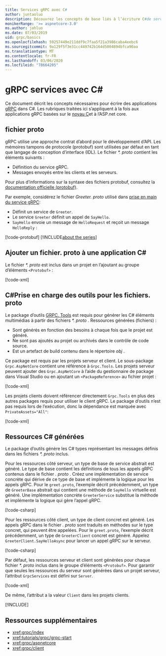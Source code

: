 ```yaml
---
title: Services gRPC avec C#
author: juntaoluo
description: Découvrez les concepts de base liés à l’écriture C#de services gRPC avec.
monikerRange: '>= aspnetcore-3.0'
ms.author: johluo
ms.date: 07/03/2019
uid: grpc/basics
ms.openlocfilehash: 59257449e211ddf9c7faa5f21a3986caba4eebc6
ms.sourcegitcommit: 9a129f5f3e31cc449742b164d5004894bfca90aa
ms.translationtype: MT
ms.contentlocale: fr-FR
ms.lasthandoff: 03/06/2020
ms.locfileid: "78664205"
---
```

# <a name="grpc-services-with-c"></a>gRPC services avec C\#

Ce document décrit les concepts nécessaires pour écrire des applications [gRPC](https://grpc.io/docs/guides/) dans C#. Les rubriques traitées ici s’appliquent à la fois aux applications gRPC basées sur le [noyau C](https://grpc.io/blog/grpc-stacks)et à l’ASP.net core.

## <a name="proto-file"></a>fichier proto

gRPC utilise une approche contrat d’abord pour le développement d’API. Les mémoires tampons de protocole (protobuf) sont utilisées par défaut en tant que langage de conception d’interface (IDL). Le fichier *\*. proto* contient les éléments suivants :

* Définition du service gRPC.
* Messages envoyés entre les clients et les serveurs.

Pour plus d’informations sur la syntaxe des fichiers protobuf, consultez la [documentation officielle (protobuf)](https://developers.google.com/protocol-buffers/docs/proto3).

Par exemple, considérez le fichier *Greeter. proto* utilisé dans [prise en main du service gRPC](xref:tutorials/grpc/grpc-start):

* Définit un service de `Greeter`.
* Le service `Greeter` définit un appel de `SayHello`.
* `SayHello` envoie un message de `HelloRequest` et reçoit un message `HelloReply` :

[!code-protobuf[](~/tutorials/grpc/grpc-start/sample/GrpcGreeter/Protos/greet.proto)]
[!INCLUDE[about the series](~/includes/code-comments-loc.md)]

## <a name="add-a-proto-file-to-a-c-app"></a>Ajouter un fichier. proto à une application C\#

Le fichier *\*. proto* est inclus dans un projet en l’ajoutant au groupe d’éléments `<Protobuf>` :

[!code-xml[](~/tutorials/grpc/grpc-start/sample/GrpcGreeter/GrpcGreeter.csproj?highlight=2&range=7-9)]

## <a name="c-tooling-support-for-proto-files"></a>C#Prise en charge des outils pour les fichiers. proto

Le package d’outils [GRPC. Tools](https://www.nuget.org/packages/Grpc.Tools/) est requis pour générer les C# éléments multimédias à partir des fichiers *\*. proto* . Ressources générées (fichiers) :

* Sont générés en fonction des besoins à chaque fois que le projet est généré.
* Ne sont pas ajoutés au projet ou archivés dans le contrôle de code source.
* Est un artefact de build contenu dans le répertoire *obj* .

Ce package est requis par les projets serveur et client. Le sous-package `Grpc.AspNetCore` contient une référence à `Grpc.Tools`. Les projets serveur peuvent ajouter des `Grpc.AspNetCore` à l’aide du gestionnaire de package dans Visual Studio ou en ajoutant un `<PackageReference>` au fichier projet :

[!code-xml[](~/tutorials/grpc/grpc-start/sample/GrpcGreeter/GrpcGreeter.csproj?highlight=1&range=12)]

Les projets clients doivent référencer directement `Grpc.Tools` en plus des autres packages requis pour utiliser le client gRPC. Le package d’outils n’est pas requis lors de l’exécution, donc la dépendance est marquée avec `PrivateAssets="All"`:

[!code-xml[](~/tutorials/grpc/grpc-start/sample/GrpcGreeterClient/GrpcGreeterClient.csproj?highlight=3&range=9-11)]

## <a name="generated-c-assets"></a>Ressources C# générées

Le package d’outils génère les C# types représentant les messages définis dans les fichiers *\*. proto* inclus.

Pour les ressources côté serveur, un type de base de service abstrait est généré. Le type de base contient les définitions de tous les appels gRPC contenus dans le fichier *. proto* . Créez une implémentation de service concrète qui dérive de ce type de base et implémente la logique pour les appels gRPC. Pour le `greet.proto`, l’exemple décrit précédemment, un type de `GreeterBase` abstrait qui contient une méthode de `SayHello` virtuelle est généré. Une implémentation concrète `GreeterService` substitue la méthode et implémente la logique qui gère l’appel gRPC.

[!code-csharp[](~/tutorials/grpc/grpc-start/sample/GrpcGreeter/Services/GreeterService.cs?name=snippet)]

Pour les ressources côté client, un type de client concret est généré. Les appels gRPC dans le fichier *. proto* sont traduits en méthodes sur le type concret, qui peuvent être appelées. Pour le `greet.proto`, l’exemple décrit précédemment, un type de `GreeterClient` concret est généré. Appelez `GreeterClient.SayHelloAsync` pour lancer un appel gRPC sur le serveur.

[!code-csharp[](~/tutorials/grpc/grpc-start/sample/GrpcGreeterClient/Program.cs?name=snippet)]

Par défaut, les ressources serveur et client sont générées pour chaque fichier *\*. proto* inclus dans le groupe d’éléments `<Protobuf>`. Pour garantir que seules les ressources du serveur sont générées dans un projet serveur, l’attribut `GrpcServices` est défini sur `Server`.

[!code-xml[](~/tutorials/grpc/grpc-start/sample/GrpcGreeter/GrpcGreeter.csproj?highlight=2&range=7-9)]

De même, l’attribut a la valeur `Client` dans les projets clients.

[!INCLUDE[](~/includes/gRPCazure.md)]

## <a name="additional-resources"></a>Ressources supplémentaires

* <xref:grpc/index>
* <xref:tutorials/grpc/grpc-start>
* <xref:grpc/aspnetcore>
* <xref:grpc/client>
